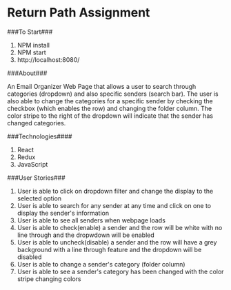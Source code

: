 # Return Path Assignment

###To Start###

1. NPM install
2. NPM start
3. http://localhost:8080/

###About###

An Email Organizer Web Page that allows a user to search through categories (dropdown) and also specific senders (search bar). The user is also able to change the categories for a specific sender by checking the checkbox (which enables the row) and changing the folder column. The color stripe to the right of the dropdown will indicate that the sender has changed categories.

###Technologies####

1. React
2. Redux
3. JavaScript

###User Stories###

1. User is able to click on dropdown filter and change the display to the selected option
2. User is able to search for any sender at any time and click on one to display the sender's information
3. User is able to see all senders when webpage loads
4. User is able to check(enable) a sender and the row will be white with no line through and the dropwdown will be enabled
5. User is able to uncheck(disable) a sender and the row will have a grey background with a line through feature and the dropdown will be disabled
6. User is able to change a sender's category (folder column)
7. User is able to see a sender's category has been changed with the color stripe changing colors
